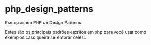 php_design_patterns
===================

Exemplos em PHP de Design Patterns

Estes são os principais padrões escritos em php para você usar como exemplos caso queira se lembrar deles..
